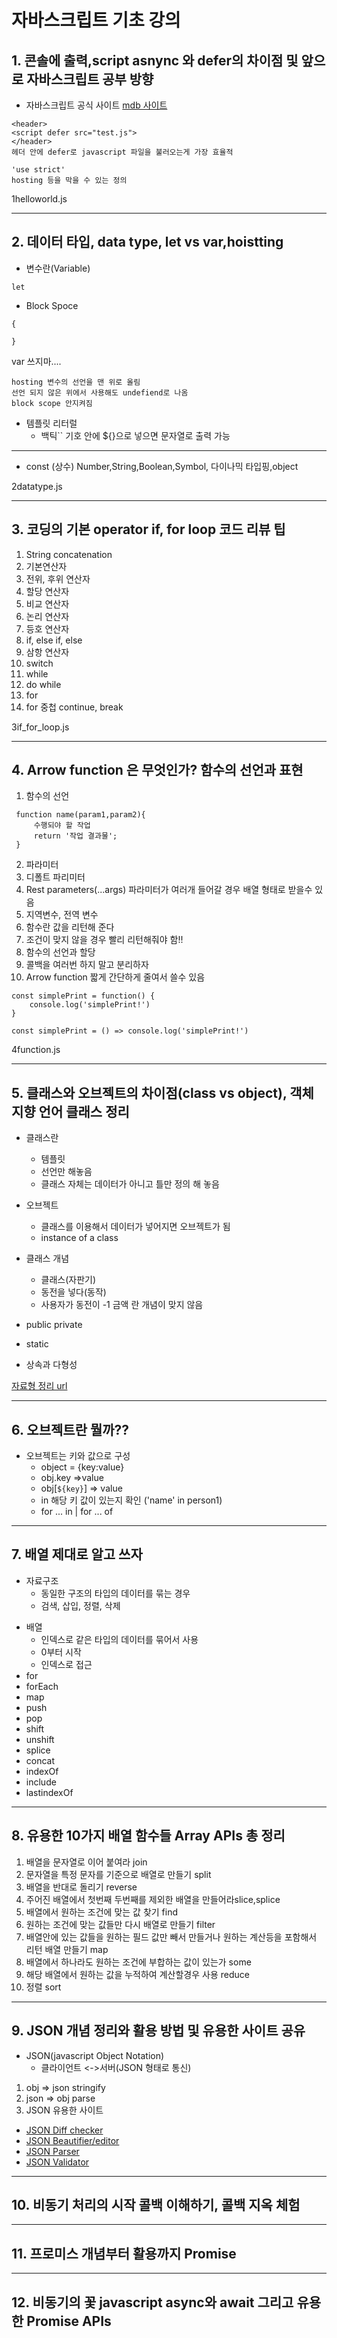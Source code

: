 # 자바스크립트 기초 강의
## 1. 콘솔에 출력,script asnync 와 defer의 차이점 및 앞으로 자바스크립트 공부 방향
* 자바스크립트 공식 사이트
[mdb 사이트](https://developer.mozilla.org/ko/docs/Web/JavaScript)
```
<header>
<script defer src="test.js">
</header>
헤더 안에 defer로 javascript 파일을 불러오는게 가장 효율적

'use strict'
hosting 등을 막을 수 있는 정의
```
1helloworld.js

---
## 2. 데이터 타입, data type, let vs var,hoistting
* 변수란(Variable)
```
let

```
* Block Spoce
```
{

}
```
 var 쓰지마....
```
hosting 변수의 선언을 맨 위로 올림
선언 되지 않은 위에서 사용해도 undefiend로 나옴
block scope 안지켜짐
```
* 템플릿 리터럴
    * 백틱`` 기호 안에 ${}으로 넣으면 문자열로 출력 가능



---
* const (상수)
Number,String,Boolean,Symbol, 다이나믹 타입핑,object

2datatype.js

---

## 3. 코딩의 기본 operator if, for loop 코드 리뷰 팁
1. String concatenation
2. 기본연산자
3. 전위, 후위 연산자
4. 할당 연산자
5. 비교 연산자
6. 논리 연산자
7. 등호 연산자
8. if, else if, else
9. 삼항 연산자
10. switch
11. while
12. do while
13. for
14. for 중첩 continue, break

3if_for_loop.js

---
## 4. Arrow function 은 무엇인가? 함수의 선언과 표현

1. 함수의 선언
```
 function name(param1,param2){
     수행되야 할 작업 
     return '작업 결과물';
 }
```
2. 파라미터
3. 디폴트 파리미터
4. Rest parameters(...args)
파라미터가 여러개 들어갈 경우 배열 형태로 받을수 있음
5. 지역변수, 전역 변수
6. 함수란 값을 리턴해 준다
7. 조건이 맞지 않을 경우 빨리 리턴해줘야 함!!
8. 함수의 선언과 할당
9. 콜백을 여러번 하지 말고 분리하자
10. Arrow function 짧게 간단하게 줄여서 쓸수 있음
```
const simplePrint = function() {
    console.log('simplePrint!')
}

const simplePrint = () => console.log('simplePrint!')

```
4function.js

---
## 5. 클래스와 오브젝트의 차이점(class vs object), 객체 지향 언어 클래스 정리
* 클래스란 
    - 템플릿
    - 선언만 해놓음
    - 클래스 자체는 데이터가 아니고 틀만 정의 해 놓음

* 오브젝트
    - 클래스를 이용해서 데이터가 넣어지면 오브젝트가 됨
    - instance of a class

* 클래스 개념
    - 클래스(자판기)
    - 동전을 넣다(동작)
    - 사용자가 동전이 -1 금액 란 개념이 맞지 않음

* public private
* static
* 상속과 다형성

[자료형 정리 url](https://developer.mozilla.org/en-US/docs/Web/JavaScript/Reference)

---
## 6. 오브젝트란 뭘까??
* 오브젝트는 키와 값으로 구성
    - object = {key:value}
    - obj.key =>value
    - obj[`${key}`] => value 
    - in 해당 키 값이 있는지 확인 ('name' in person1)
    - for ... in | for ... of
---
## 7. 배열 제대로 알고 쓰자
* 자료구조
    - 동일한 구조의 타입의 데이터를 묶는 경우
    - 검색, 삽입, 정렬, 삭제
- 배열
    - 인덱스로 같은 타입의 데이터를 묶어서 사용
    - 0부터 시작
    - 인덱스로 접근
- for
- forEach
- map
- push
- pop
- shift
- unshift
- splice
- concat
- indexOf
- include
- lastindexOf
---
## 8. 유용한 10가지 배열 함수들 Array APIs 총 정리
 1. 배열을 문자열로 이어 붙여라 join
2. 문자열을 특정 문자를 기준으로 배열로 만들기 split
3. 배열을 반대로 돌리기 reverse
4. 주어진 배열에서 첫번째 두번째를 제외한 배열을 만들어라slice,splice
5. 배열에서 원하는 조건에 맞는 값 찾기 find
6. 원하는 조건에 맞는 값들만 다시 배열로 만들기 filter
7. 배열안에 있는 값들을 원하는 필드 값만 빼서 만들거나 원하는 계산등을 포함해서 리턴 배열 만들기 map
8. 배열에서 하나라도 원하는 조건에 부합하는 값이 있는가 some
9. 해당 배열에서 원하는 값을 누적하여 계산할경우 사용 reduce
10. 정렬 sort
---
## 9. JSON 개념 정리와 활용 방법 및 유용한 사이트 공유
* JSON(javascript Object Notation)
    - 클라이언트 <->서버(JSON 형태로 통신)
1. obj => json  stringify
2. json => obj parse
3. JSON 유용한 사이트
- [JSON Diff checker](http://www.jsondiff.com/)
- [JSON Beautifier/editor](https://jsonbeautifier.org/)
- [JSON Parser](https://jsonparser.org/)
- [JSON Validator](https://tools.learningcontainer.com/j...)
---
## 10. 비동기 처리의 시작 콜백 이해하기, 콜백 지옥 체험

---
## 11. 프로미스 개념부터 활용까지 Promise

---
## 12. 비동기의 꽃 javascript async와 await 그리고 유용한 Promise APIs